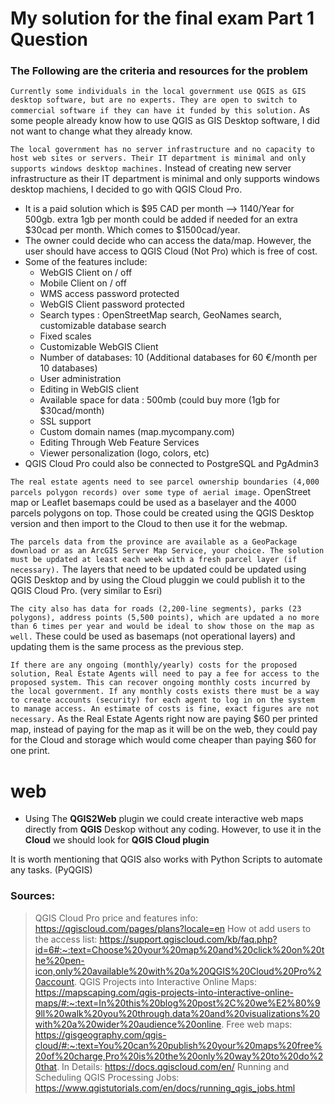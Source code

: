 # My solution for the final exam Part 1 Question
### The Following are the criteria and resources for the problem
`Currently some individuals in the local government use QGIS as GIS desktop software, but are no experts. They are open to switch to commercial software if they can have it funded by this solution.` 
As some people already know how to use QGIS as GIS Desktop software, I did not want to change what they already know.

`The local government has no server infrastructure and no capacity to host web sites or servers. Their IT department is minimal and only supports windows desktop machines.`
Instead of creating new server infrastructure as their IT department is minimal and only supports windows desktop machiens, I decided to go with QGIS Cloud Pro.
- It is a paid solution which is $95 CAD per month --> 1140/Year for 500gb. extra 1gb per month could be added if needed for an extra $30cad per month. Which comes to $1500cad/year.
- The owner could decide who can access the data/map. However, the user should have access to QGIS Cloud (Not Pro) which is free of cost. 
- Some of the features include:
   - WebGIS Client on / off
   - Mobile Client on / off
   - WMS access password protected
   - WebGIS Client password protected
   - Search types : OpenStreetMap search, GeoNames search, customizable database search
   - Fixed scales
   - Customizable WebGIS Client
   - Number of databases: 10 (Additional databases for 60 €/month per 10 databases)
   - User administration
   - Editing in WebGIS client
   - Available space for data : 500mb (could buy more (1gb for $30cad/month)
   - SSL support
   - Custom domain names (map.mycompany.com)
   - Editing Through Web Feature Services
   - Viewer personalization (logo, colors, etc)
- QGIS Cloud Pro could also be connected to PostgreSQL and PgAdmin3

`The real estate agents need to see parcel ownership boundaries (4,000 parcels polygon records) over some type of aerial image.`
OpenStreet map or Leaflet basemaps could be used as a baselayer and the 4000 parcels polygons on top. Those could be created using the QGIS Desktop version and then import to the Cloud to then use it for the webmap. 

`The parcels data from the province are available as a GeoPackage download or as an ArcGIS Server Map Service, your choice. The solution must be updated at least each week with a fresh parcel layer (if necessary).`
The layers that need to be updated could be updated using QGIS Desktop and by using the Cloud pluggin we could publish it to the QGIS Cloud Pro. (very similar to Esri)

`The city also has data for roads (2,200-line segments), parks (23 polygons), address points (5,500 points), which are updated a no more than 6 times per year and would be ideal to show those on the map as well.`
These could be used as basemaps (not operational layers) and updating them is the same process as the previous step. 

`If there are any ongoing (monthly/yearly) costs for the proposed solution, Real Estate Agents will need to pay a fee for access to the proposed system. This can recover ongoing monthly costs incurred by the local government. If any monthly costs exists there must be a way to create accounts (security) for each agent to log in on the system to manage access. An estimate of costs is fine, exact figures are not necessary.`
As the Real Estate Agents right now are paying $60 per printed map, instead of paying for the map as it will be on the web, they could pay for the Cloud and storage which would come cheaper than paying $60 for one print. 

# web 
-  Using The **QGIS2Web** plugin we could create interactive web maps directly from **QGIS** Deskop without any coding. However, to use it in the **Cloud** we should look for **QGIS Cloud plugin**

It is worth mentioning that QGIS also works with Python Scripts to automate any tasks. (PyQGIS)

### Sources: 
> QGIS Cloud Pro price and features info: https://qgiscloud.com/pages/plans?locale=en
> How ot add users to the access list: https://support.qgiscloud.com/kb/faq.php?id=6#:~:text=Choose%20your%20map%20and%20click%20on%20the%20pen-icon,only%20available%20with%20a%20QGIS%20Cloud%20Pro%20account.
> QGIS Projects into Interactive Online Maps: https://mapscaping.com/qgis-projects-into-interactive-online-maps/#:~:text=In%20this%20blog%20post%2C%20we%E2%80%99ll%20walk%20you%20through,data%20and%20visualizations%20with%20a%20wider%20audience%20online.
> Free web maps: https://gisgeography.com/qgis-cloud/#:~:text=You%20can%20publish%20your%20maps%20free%20of%20charge,Pro%20is%20the%20only%20way%20to%20do%20that.
> In Details: https://docs.qgiscloud.com/en/
> Running and Scheduling QGIS Processing Jobs: https://www.qgistutorials.com/en/docs/running_qgis_jobs.html
